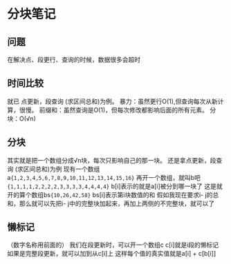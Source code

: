 # 分块笔记
## 问题
在解决点、段更行、查询的时候，数据很多会超时
## 时间比较
就已 点更新，段查询 (求区间总和)为例。
暴力：虽然更行O(1),但查询每次从新计算，很慢。
前缀和：虽然查询是O(1)，但每次修改都影响后面的所有元素。
分块：O(√n)
## 分块
其实就是把一个数组分成√n块，每次只影响自己的那一块。
还是拿点更新，段查询 (求区间总和)为例
现有一个数组a`{1,2,3,4,5,6,7,8,9,10,11,12,13,14,15,16}`
再开一个数组，就叫b吧 `{1,1,1,1,2,2,2,2,3,3,3,3,4,4,4,4}`
b[i]表示的就是a[i]被分到哪一块了
这是就开的算个数组bs`{10,26,42,58}`
bs[i]表示第i块数值的和
假如我现在要求i- j的总和，那么就可以先把i- j中的完整块加起来，再加上两侧的不完整块，就可以了

## 懒标记
（数字名称用前面的）
我们在段更新时，可以开一个数组c
c[i]就是i段的懒标记
如果是完整段更新，就可以加到从c[i]上
这样每个值的真实值就是a[i] + c[b[i]]